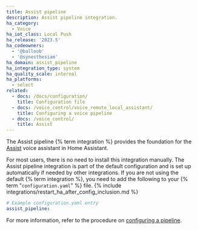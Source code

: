 ```yaml
---
title: Assist pipeline
description: Assist pipeline integration.
ha_category:
  - Voice
ha_iot_class: Local Push
ha_release: '2023.5'
ha_codeowners:
  - '@balloob'
  - '@synesthesiam'
ha_domain: assist_pipeline
ha_integration_type: system
ha_quality_scale: internal
ha_platforms:
  - select
related:
  - docs: /docs/configuration/
    title: Configuration file
  - docs: /voice_control/voice_remote_local_assistant/
    title: Configuring a voice pipeline
  - docs: /voice_control/
    title: Assist
---
```


The Assist pipeline {% term integration %} provides the foundation for the [Assist](/voice_control/) voice assistant in Home Assistant.

For most users, there is no need to install this integration manually. The Assist pipeline integration is part of the default configuration and is set up automatically if needed by other integrations.
If you are not using the default {% term integration %}, you need to add the following to your {% term "`configuration.yaml`" %} file.
{% include integrations/restart_ha_after_config_inclusion.md %}

```yaml
# Example configuration.yaml entry
assist_pipeline:
```

For more information, refer to the procedure on [configuring a pipeline](/voice_control/voice_remote_local_assistant/).
